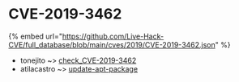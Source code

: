 # CVE-2019-3462
{% embed url="https://github.com/Live-Hack-CVE/full_database/blob/main/cves/2019/CVE-2019-3462.json" %}

* tonejito ~> [check_CVE-2019-3462](https://www.alice-snow.ru/2019/database/cve-2019-3462/check_cve-2019-3462-tonejito)
* atilacastro ~> [update-apt-package](https://www.alice-snow.ru/2019/database/cve-2019-3462/update-apt-package-atilacastro)